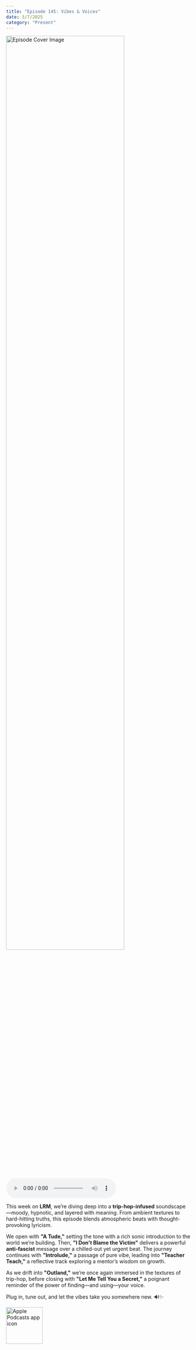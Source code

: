 ```yaml
---
title: "Episode 145: Vibes & Voices"
date: 3/7/2025
category: "Present"
---
```

<img src="https://artwork.captivate.fm/0a436e65-fdc3-47e4-bb44-74139e868d4c/rDG3tW5t9iTCxLv_SoNUtqXx.jpg" alt="Episode Cover Image" width=80%/>
<audio controls>
  <source src="https://podcasts.captivate.fm/media/6ce63ba1-1915-426a-beb8-cdd31dd4cc99/Episode-145.mp3" type="audio/mpeg">
  Your browser does not support the audio element.
</audio>

<p>This week on <strong>LRM</strong>, we’re diving deep into a <strong>trip-hop-infused</strong> soundscape—moody, hypnotic, and layered with meaning. From ambient textures to hard-hitting truths, this episode blends atmospheric beats with thought-provoking lyricism.</p><p>We open with <strong>"A Tude,"</strong> setting the tone with a rich sonic introduction to the world we’re building. Then, <strong>"I Don't Blame the Victim"</strong> delivers a powerful <strong>anti-fascist</strong> message over a chilled-out yet urgent beat. The journey continues with <strong>"Introlude,"</strong> a passage of pure vibe, leading into <strong>"Teacher Teach,"</strong> a reflective track exploring a mentor’s wisdom on growth.</p><p>As we drift into <strong>"Outland,"</strong> we’re once again immersed in the textures of trip-hop, before closing with <strong>"Let Me Tell You a Secret,"</strong> a poignant reminder of the power of finding—and using—your voice.</p><p>Plug in, tune out, and let the vibes take you somewhere new. 🔊✨</p>

<a href="https://podcasts.apple.com/us/podcast/living-room-music/id1608791560?tscg=30200&itsct=podcast_box_appicon&ls=1&mttnsubad=1608791560" style="display: inline-block;"><img src="https://toolbox.marketingtools.apple.com/api/v2/badges/app-icon-podcasts/standard/en-us" alt="Apple Podcasts app icon" style="width: 100px; height: 100px; vertical-align: middle; object-fit: contain;" /></a>
    